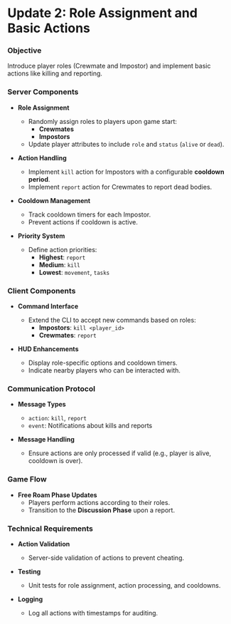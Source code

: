 # Update 2: Role Assignment and Basic Actions

### **Objective**

Introduce player roles (Crewmate and Impostor) and implement basic actions like killing and reporting.

### **Server Components**

- **Role Assignment**
  - Randomly assign roles to players upon game start:
    - **Crewmates**
    - **Impostors**
  - Update player attributes to include `role` and `status` (`alive` or `dead`).

- **Action Handling**
  - Implement `kill` action for Impostors with a configurable **cooldown period**.
  - Implement `report` action for Crewmates to report dead bodies.

- **Cooldown Management**
  - Track cooldown timers for each Impostor.
  - Prevent actions if cooldown is active.

- **Priority System**
  - Define action priorities:
    - **Highest**: `report`
    - **Medium**: `kill`
    - **Lowest**: `movement`, `tasks`

### **Client Components**

- **Command Interface**
  - Extend the CLI to accept new commands based on roles:
    - **Impostors**: `kill <player_id>`
    - **Crewmates**: `report`

- **HUD Enhancements**
  - Display role-specific options and cooldown timers.
  - Indicate nearby players who can be interacted with.

### **Communication Protocol**

- **Message Types**
  - `action`: `kill`, `report`
  - `event`: Notifications about kills and reports

- **Message Handling**
  - Ensure actions are only processed if valid (e.g., player is alive, cooldown is over).

### **Game Flow**

- **Free Roam Phase Updates**
  - Players perform actions according to their roles.
  - Transition to the **Discussion Phase** upon a report.

### **Technical Requirements**

- **Action Validation**
  - Server-side validation of actions to prevent cheating.

- **Testing**
  - Unit tests for role assignment, action processing, and cooldowns.

- **Logging**
  - Log all actions with timestamps for auditing. 